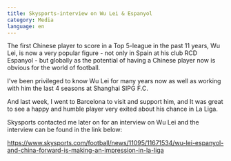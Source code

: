 ```yaml
---
title: Skysports-interview on Wu Lei & Espanyol
category: Media
language: en
---
```

The first Chinese player to score in a Top 5-league in the past 11 years, Wu Lei, is now a very popular figure - not only in Spain at his club RCD Espanyol - but globally as the potential of having a Chinese player now is obvious for the world of football.

I've been privileged to know Wu Lei for many years now as well as working with him the last 4 seasons at Shanghai SIPG F.C.

And last week, I went to Barcelona to visit and support him, and It was great to see a happy and humble player very exited about his chance in La Liga.

Skysports contacted me later on for an interview on Wu Lei and the interview can be found in the link below:

<https://www.skysports.com/football/news/11095/11671534/wu-lei-espanyol-and-china-forward-is-making-an-impression-in-la-liga>